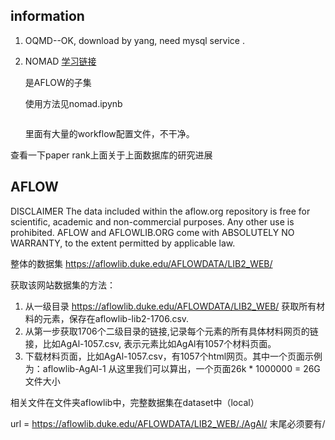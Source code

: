 ## information
1. OQMD--OK, download by yang, need mysql service .
2. NOMAD
   [学习链接](https://www.nomad-coe.eu/events2/course-on-big-data-and-artificial-intelligence/exercise-1)

   是AFLOW的子集
   
   使用方法见nomad.ipynb
   ```
   ```
   里面有大量的workflow配置文件，不干净。

查看一下paper rank上面关于上面数据库的研究进展

## AFLOW
DISCLAIMER
The data included within the aflow.org repository is free for scientific, academic and non-commercial purposes. Any other use is prohibited.
AFLOW and AFLOWLIB.ORG come with ABSOLUTELY NO WARRANTY, to the extent permitted by applicable law.

整体的数据集
https://aflowlib.duke.edu/AFLOWDATA/LIB2_WEB/

获取该网站数据集的方法：
1. 从一级目录  https://aflowlib.duke.edu/AFLOWDATA/LIB2_WEB/  获取所有材料的元素，保存在aflowlib-lib2-1706.csv.
2. 从第一步获取1706个二级目录的链接,记录每个元素的所有具体材料网页的链接，比如AgAl-1057.csv, 表示元素比如AgAl有1057个材料页面。
3. 下载材料页面，比如AgAl-1057.csv，有1057个html网页。其中一个页面示例为：aflowlib-AgAl-1
从这里我们可以算出，一个页面26k * 1000000 = 26G 文件大小

相关文件在文件夹aflowlib中，完整数据集在dataset中（local）

url = https://aflowlib.duke.edu/AFLOWDATA/LIB2_WEB/./AgAl/
末尾必须要有/